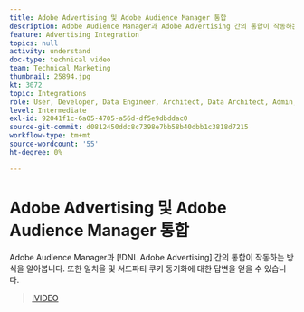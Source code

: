 ```yaml
---
title: Adobe Advertising 및 Adobe Audience Manager 통합
description: Adobe Audience Manager과 Adobe Advertising 간의 통합이 작동하는 방식을 알아봅니다. 또한 일치율 및 서드파티 쿠키 동기화에 대한 답변을 얻을 수 있습니다.
feature: Advertising Integration
topics: null
activity: understand
doc-type: technical video
team: Technical Marketing
thumbnail: 25894.jpg
kt: 3072
topic: Integrations
role: User, Developer, Data Engineer, Architect, Data Architect, Admin, Leader
level: Intermediate
exl-id: 92041f1c-6a05-4705-a56d-df5e9dbddac0
source-git-commit: d0812450ddc8c7398e7bb58b40dbb1c3818d7215
workflow-type: tm+mt
source-wordcount: '55'
ht-degree: 0%

---
```


# Adobe Advertising 및 Adobe Audience Manager 통합

Adobe Audience Manager과 [!DNL Adobe Advertising] 간의 통합이 작동하는 방식을 알아봅니다. 또한 일치율 및 서드파티 쿠키 동기화에 대한 답변을 얻을 수 있습니다.

>[!VIDEO](https://video.tv.adobe.com/v/35558/?quality=12&captions=kor)
